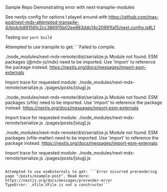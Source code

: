 Sample Repo Demonstrating error with next-transpile-modules

See nextjs config for options I played around with
https://github.com/max-pod/next-mdx-attempted-transpile-4/blob/b89156fc2cc386915b02ee883ddc14c20991fa15/next.config.js#L1

Testing our `yarn build`

Attempted to use transpile to get: ```Failed to compile.

./node_modules/next-mdx-remote/dist/serialize.js
Module not found: ESM packages (@mdx-js/mdx) need to be imported. Use 'import' to reference the package instead. https://nextjs.org/docs/messages/import-esm-externals

Import trace for requested module:
./node_modules/next-mdx-remote/serialize.js
./pages/posts/[slug].js

./node_modules/next-mdx-remote/dist/serialize.js
Module not found: ESM packages (vfile) need to be imported. Use 'import' to reference the package instead. https://nextjs.org/docs/messages/import-esm-externals

Import trace for requested module:
./node_modules/next-mdx-remote/serialize.js
./pages/posts/[slug].js

./node_modules/next-mdx-remote/dist/serialize.js
Module not found: ESM packages (vfile-matter) need to be imported. Use 'import' to reference the package instead. https://nextjs.org/docs/messages/import-esm-externals

Import trace for requested module:
./node_modules/next-mdx-remote/serialize.js
./pages/posts/[slug].js
```

Attempted to use esmExternals to get: ```Error occurred prerendering page "/posts/example-post". Read more: https://nextjs.org/docs/messages/prerender-error
TypeError: _vfile.VFile is not a constructor```


